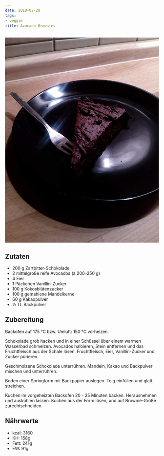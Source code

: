 ```yaml
---
date: 2018-02-28
tags:
- veggie
title: Avocado Brownies
---
```


![](/img/Avocado-Brownies.jpg)

## Zutaten
- 200 g  		Zartbitter-Schokolade
- 2   	 		mittelgroße reife Avocados (à 200–250 g)
- 4   			Eier
- 1 Päckchen  	Vanillin-Zucker
- 100 g  		Kokosblütenzucker
- 100 g  		gemahlene Mandelkerne
- 60 g  		Kakaopulver
- ½ TL  		Backpulver

## Zubereitung
Backofen auf 175 °C bzw. Umluft: 150 °C vorheizen.

Schokolade grob hacken und in einer Schüssel über einem warmen Wasserbad schmelzen. Avocados halbieren, Stein entfernen und das Fruchtfleisch aus der Schale lösen. Fruchtfleisch, Eier, Vanillin-Zucker und Zucker pürieren.

Geschmolzene Schokolade unterrühren. Mandeln, Kakao und Backpulver mischen und unterrühren.

Boden einer Springform mit Backpapier auslegen. Teig einfüllen und glatt streichen.

Kuchen im vorgeheizten Backofen 20 - 25 Minuten backen. Herausnehmen und auskühlen lassen. Kuchen aus der Form lösen, und auf Brownie-Größe zurechtschneiden.

## Nährwerte
- kcal:	3160
- KH:	 158g
- Fett:  241g
- EW:     91g
